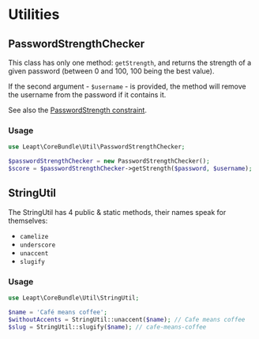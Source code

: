 # Utilities

## PasswordStrengthChecker

This class has only one method: `getStrength`, and returns the strength of a given password (between 0 and 100, 
100 being the best value).

If the second argument - `$username` - is provided, the method will remove the username from the password 
if it contains it.

See also the [PasswordStrength constraint](validators.md#passwordstrength).

### Usage

```php
use Leapt\CoreBundle\Util\PasswordStrengthChecker;

$passwordStrengthChecker = new PasswordStrengthChecker();
$score = $passwordStrengthChecker->getStrength($password, $username);
```

## StringUtil

The StringUtil has 4 public & static methods, their names speak for themselves:

- `camelize`
- `underscore`
- `unaccent`
- `slugify`

### Usage

```php
use Leapt\CoreBundle\Util\StringUtil;

$name = 'Café means coffee';
$withoutAccents = StringUtil::unaccent($name); // Cafe means coffee
$slug = StringUtil::slugify($name); // cafe-means-coffee
```
